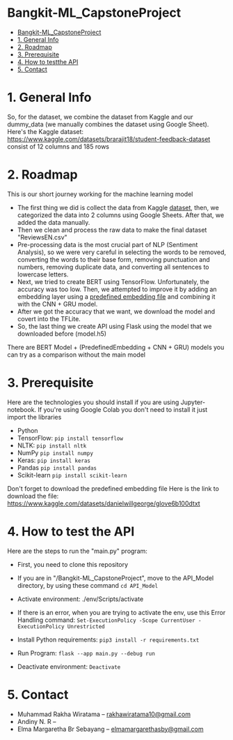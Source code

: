 # Bangkit-ML_CapstoneProject
- [Bangkit-ML\_CapstoneProject](#bangkit-ml_capstoneproject)
- [1. General Info](#1-general-info)
- [2. Roadmap](#2-roadmap)
- [3. Prerequisite](#3-prerequisite)
- [4. How to testthe API](#4-how-to-testthe-api)
- [5. Contact](#5-contact)

# 1. General Info
So, for the dataset, we combine the dataset from Kaggle and our dummy_data (we manually combines the dataset using Google Sheet).
Here's the Kaggle dataset: https://www.kaggle.com/datasets/brarajit18/student-feedback-dataset
consist of 12 columns and 185 rows

# 2. Roadmap
This is our short journey working for the machine learning model
- The first thing we did is collect the data from Kaggle [dataset](https://www.kaggle.com/datasets/brarajit18/student-feedback-dataset), then, we categorized the data into 2 columns using Google Sheets. After that, we added the data manually.
- Then we clean and process the raw data to make the final dataset "ReviewsEN.csv"
- Pre-processing data is the most crucial part of NLP (Sentiment Analysis), so we were very careful in selecting the words to be removed, converting the words to their base form, removing punctuation and numbers, removing duplicate data, and converting all sentences to lowercase letters.
- Next, we tried to create BERT using TensorFlow. Unfortunately, the accuracy was too low. Then, we attempted to improve it by adding an embedding layer using a [predefined embedding file](https://www.kaggle.com/datasets/danielwillgeorge/glove6b100dtxt)  and combining it with the CNN + GRU model.
- After we got the accuracy that we want, we download the model and covert into the TFLite.
- So, the last thing we create API using Flask using the model that we downloaded before (model.h5)

There are BERT Model + (PredefinedEmbedding + CNN + GRU) models you can try as a comparison without the main model

# 3. Prerequisite
Here are the technologies you should install if you are using Jupyter-notebook. If you're using Google Colab you don't need to install it just import the libraries
- Python
- TensorFlow:
```pip install tensorflow```
- NLTK:
```pip install nltk```
- NumPy
```pip install numpy```
- Keras:
```pip install keras```
- Pandas
```pip install pandas```
- Scikit-learn
```pip install scikit-learn```

Don't forget to download the predefined embedding file
Here is the link to download the file: https://www.kaggle.com/datasets/danielwillgeorge/glove6b100dtxt

# 4. How to test the API
Here are the steps to run the "main.py" program:
- First, you need to clone this repository
- If you are in "/Bangkit-ML_CapstoneProject", move to the API_Model directory, by using these command
```cd API_Model```
- Activate environment:
./env/Scripts/activate

- If there is an error, when you are trying to activate the env, use this Error Handling command:
```Set-ExecutionPolicy -Scope CurrentUser -ExecutionPolicy Unrestricted```

- Install Python requirements:
```pip3 install -r requirements.txt```

- Run Program:
```flask --app main.py --debug run```

- Deactivate environment:
```Deactivate```

# 5. Contact
- Muhammad Rakha Wiratama – rakhawiratama10@gmail.com
- Andiny N. R – 
- Elma Margaretha Br Sebayang – elmamargarethasby@gmail.com
  

